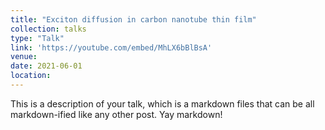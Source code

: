 ```yaml
---
title: "Exciton diffusion in carbon nanotube thin film"
collection: talks
type: "Talk"
link: 'https://youtube.com/embed/MhLX6bBlBsA'
venue:
date: 2021-06-01
location:
---
```


This is a description of your talk, which is a markdown files that can be all markdown-ified like any other post. Yay markdown!
